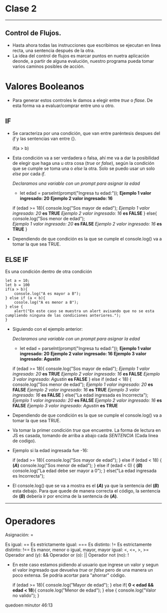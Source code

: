 # Clase 2
---

## Control de Flujos.

- Hasta ahora todas las instrucciones que escribimos se ejecutan en linea recta, una sentencia después de la otra.
- La idea del control de flujos es marcar puntos en nuetra aplicación deonde, a partir de alguna evalución, nuestro programa pueda tomar varios caminos posibles de acción.

# Valores Booleanos
- Para generar estos controles le damos a elegir entre _true_ o _flase_. De esta forma va a evaluar/comprar  entre uno u otro.


## IF
- Se caracteriza por una condición, que van entre paréntesis despues del _if_ y las sentencias van entre {}.

    if(a > b)

- Esta condición va a ser verdadera o falsa, ahí me va a dar la posibilidad de elegir que haga una u otra cosa (_true_ or _false_), según la condición que se cumple se toma una o _else_ la otra. Solo se puedo usar un solo _else_ por cada _if_.

    _Declaramos una variable con un prompt para asignar la edad_
    - let edad = parseInt(prompt("Ingresa tu edad:"));
    __Ejemplo 1 valor ingresado:  20__ 
    __Ejemplo 2 valor ingresado:  16__ 

    if (edad >= 18){
        console.log("Sos mayor de edad");
        _Ejemplo 1 valor ingresado:  20_ __es TRUE__
        _Ejemplo 2 valor ingresado:  16_ __es FALSE__
    }
    else{
    console.log("Sos menor de edad");   
        _Ejemplo 1 valor ingresado:  20_ __es FALSE__
        _Ejemplo 2 valor ingresado:  16_ __es TRUE__
    }

- Dependiendo de que condición es la que se cumple el console.log() va a tomar la que sea TRUE.

## ELSE IF
Es una condición dentro de otra condición

    let a = 10;
    let b = 100
    if(a > b){
        console.log("A es mayor a B");
    } else if (a < b){
        cosole.log("A es menor a B");
    } else {
        alert("En este caso se muestra un alert avisando que no se esta cumpliendo ninguna de las condiciones anteriores.");
    }

- Siguiendo con el ejemplo anterior:

    _Declaramos una variable con un prompt para asignar la edad_
    - let edad = parseInt(prompt("Ingresa tu edad:"));
    __Ejemplo 1 valor ingresado:  20__ 
    __Ejemplo 2 valor ingresado:  16__ 
    __Ejemplo 3 valor ingresado:  Agustin__ 

    if (edad >= 18){
        console.log("Sos mayor de edad");
        _Ejemplo 1 valor ingresado:  20_ __es TRUE__
        _Ejemplo 2 valor ingresado:  16_ __es FALSE__
        _Ejemplo 3 valor ingresado:  Agustin_ __es FALSE__
    }
    else if (edad < 18) {
    console.log("Sos menor de edad");
        _Ejemplo 1 valor ingresado:  20_ __es FALSE__
        _Ejemplo 2 valor ingresado:  16_ __es TRUE__
        _Ejemplo 3 valor ingresado:  16_ __es FALSE__
    } else("La edad ingresada es Incorrecta");
        _Ejemplo 1 valor ingresado:  20_ __es FALSE__
        _Ejemplo 2 valor ingresado:  16_ __es FALSE__
        _Ejemplo 3 valor ingresado:  Agustin_ __es TRUE__

- Dependiendo de que condición es la que se cumple el console.log() va a tomar la que sea TRUE.
- Va tomar la primer condición _true_ que encuentre. La forma de lectura en JS es casada, tomando de arriba a abajo cada _SENTENCIA_ (Cada linea de codigo).

- Ejemplo si la edad ingresada fue -16:

    if (edad >= 18){
        console.log("Sos mayor de edad");
    } else if (edad < 18) { __(*A*)__
    console.log("Sos menor de edad");
    } else if (edad < 0) { __(*B*)__
    console.log("La edad debe ser mayor a 0");
    } else("La edad ingresada es Incorrecta");

- El console.log() que se va a mostra es el __(*A*)__ ya que la sentencia del __(*B*)__ esta debajo. Para que quede de manera correcta el código, la sentencia de __(*B*)__ debería ir por encima de la sentencia de __(*A*)__.
---

# Operadores
Asignación:
    =

Es igual:
    ==
Es estrictamente igual:
    ===
Es distinto:
    !=
Es estrictamente distinto:
    !==
Es manor, menor o igual, mayor, mayor igual:
    <, <=, >, >=
Operador and (y):
    &&
Operador or (o):
    ||
Operador not (no):
    !

    

- En este caso estamos pidiendo al usuario que ingrese un valor y segun el valor ingresado que devuelva _true_ or _false_ pero de una manera un poco extensa. Se podría acortar para "ahorrar" código.

    if (edad >= 18){
        console.log("Mayor de edad");
    } else if( __0 < edad && edad < 18__){
        console.log("Menor de edad");
    } else {
        console.log("Valor no valido");
    }


quedoen minutor 46:13
